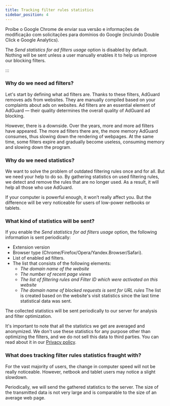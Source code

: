 ```yaml
---
title: Tracking filter rules statistics
sidebar_position: 4
---
```


Proíbe o Google Chrome de enviar sua versão e informações de modificação com solicitações para domínios do Google (incluindo Double Click e Google Analytics).

The *Send statistics for ad filters usage* option is disabled by default. Nothing will be sent unless a user manually enables it to help us improve our blocking filters.

:::

### Why do we need ad filters?

Let's start by defining what ad filters are. Thanks to these filters, AdGuard removes ads from websites. They are manually compiled based on your complaints about ads on websites. Ad filters are an essential element of AdGuard — their quality determines the overall quality of AdGuard ad blocking.

However, there is a downside. Over the years, more and more ad filters have appeared. The more ad filters there are, the more memory AdGuard consumes, thus slowing down the rendering of webpages. At the same time, some filters expire and gradually become useless, consuming memory and slowing down the program.

### Why do we need statistics?

We want to solve the problem of outdated filtering rules once and for all. But we need your help to do so. By gathering statistics on used filtering rules, we detect and remove the rules that are no longer used. As a result, it will help all those who use AdGuard.

If your computer is powerful enough, it won’t really affect you. But the difference will be very noticeable for users of low-power netbooks or tablets.

### What kind of statistics will be sent?

If you enable the *Send statistics for ad filters usage* option, the following information is sent periodically:

- Extension version
- Browser type (Chrome/Firefox/Opera/Yandex.Browser/Safari).
- List of enabled ad filters.
- The list that consists of the following elements:
    - *The domain name of the website*
    - *The number of recent page views*
    - *The list of filtering rules and Filter ID which were activated on this website*
    - *The domain name of blocked requests is sent for URL rules* The list is created based on the website's visit statistics since the last time statistical data was sent.

The collected statistics will be sent periodically to our server for analysis and filter optimization.

It's important to note that all the statistics we get are averaged and anonymized. We don't use these statistics for any purpose other than optimizing the filters, and we do not sell this data to third parties. You can read about it in our [Privacy policy](https://adguard.com/privacy.html).

### What does tracking filter rules statistics fraught with?

For the vast majority of users, the change in computer speed will not be really noticeable. However, netbook and tablet users may notice a slight slowdown.

Periodically, we will send the gathered statistics to the server. The size of the transmitted data is not very large and is comparable to the size of an average web page.
